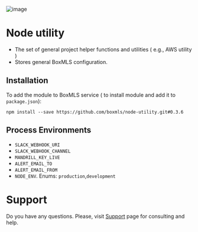 ![image](https://user-images.githubusercontent.com/308489/57512890-9acacc00-7315-11e9-854f-ad77da4d2742.png)

# Node utility

* The set of general project helper functions and utilities ( e.g., AWS utility )
* Stores general BoxMLS configuration.

## Installation

To add the module to BoxMLS service ( to install module and add it to `package.json`):
 
```
npm install --save https://github.com/boxmls/node-utility.git#0.3.6
```

## Process Environments

* `SLACK_WEBHOOK_URI`
* `SLACK_WEBHOOK_CHANNEL`
* `MANDRILL_KEY_LIVE`
* `ALERT_EMAIL_TO`
* `ALERT_EMAIL_FROM`
* `NODE_ENV`. Enums: `production`,`development`

# Support

Do you have any questions. Please, visit [Support](https://boxmls.github.io/support) page for consulting and help.